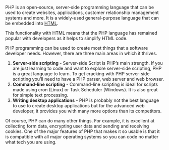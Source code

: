 PHP is an open-source, server-side programming language that can be used to create websites, applications, customer relationship management systems and more. It is a widely-used general-purpose language that can be embedded into [HTML](../web/html.md). 

This functionality with HTML means that the PHP language has remained popular with developers as it helps to simplify HTML code.

PHP programming can be used to create most things that a software developer needs. However, there are three main areas in which it thrives.

1. **Server-side scripting** - Server-side Script is PHP’s main strength. If you are just learning to code and want to explore server-side scripting, PHP is a great language to learn. To get cracking with PHP server-side scripting you’ll need to have a PHP parser, web server and web browser.
2. **Command-line scripting** - Command-line scripting is ideal for scripts made using cron (Linux) or Task Scheduler (Windows). It is also great for simple text processing.
3. **Writing desktop applications** - PHP is probably not the best language to use to create desktop applications but for the advanced web developer, it provides you with many more options than its competitors.

Of course, PHP can do many other things. For example, it is excellent at collecting form data, encrypting user data and sending and receiving cookies. One of the major features of PHP that makes it so usable is that it is compatible with all major operating systems so you can code no matter what tech you are using.